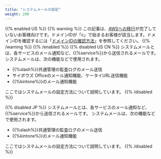 ```yaml
---
title: "システムメールの設定"
weight: 200
---
```

{{% enabled US %}}
{{% warning %}}
この記事は、[AWSへの移行](https://www.kintone.com/aws-migration/)が完了していないお客様向けです。ドメインIDが「c」で始まるお客様が該当します。ドメインIDを確認するには「[ドメインIDの確認方法](/general/ja/admin/list_old/domainid.html)」を参照してください。
{{% /warning %}}
{{% /enabled %}}
{{% disabled US CN %}}
システムメールとは、各サービスのメール通知など、{{%service%}}から送信されるメールです。
システムメールは、次の機能などで使用されます。

* {{%slash%}}共通管理の監査ログのメール送信
* サイボウズ Officeのメール通知機能、ケータイURL送信機能
* {{%kintone%}}のメール通知機能

ここではシステムメールの設定方法について説明しています。
{{% /disabled %}}

{{% disabled JP %}}
システムメールとは、各サービスのメール通知など、{{%service%}}から送信されるメールです。
システムメールは、次の機能などで使用されます。

* {{%slash%}}共通管理の監査ログのメール送信
* {{%kintone%}}のメール通知機能

ここではシステムメールの設定方法について説明しています。
{{% /disabled %}}